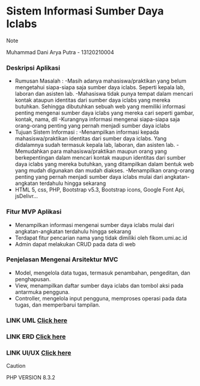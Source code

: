 # Sistem Informasi Sumber Daya Iclabs
> [!NOTE]
> Muhammad Dani Arya Putra - 13120210004


### Deskripsi Aplikasi
- Rumusan Masalah :
  	-Masih adanya mahasiswa/praktikan yang belum mengetahui siapa-siapa saja sumber daya iclabs. Seperti kepala lab, laboran dan asisten lab.
	-Mahasiswa tidak punya tempat dalam mencari kontak ataupun identitas dari sumber daya iclabs yang mereka butuhkan. Sehingga dibutuhkan sebuah web yang memiliki informasi penting mengenai sumber daya iclabs yang mereka cari seperti gambar, kontak, nama, dll
	-Kurangnya informasi mengenai siapa-siapa saja orang-orang penting yang pernah menjadi sumber daya iclabs 
- Tujuan Sistem Informasi :
	-Menampilkan informasi kepada mahasiswa/praktikan identitas dari sumber daya iclabs. Yang didalamnya sudah termasuk kepala lab, laboran, dan asisten lab.
	-Memudahkan para mahasiswa/praktikan maupun orang yang berkepentingan dalam mencari kontak maupun identitas dari sumber daya iclabs yang mereka butuhkan, yang ditampilkan dalam bentuk web yang mudah digunakan dan mudah diakses.
	-Menampilkan orang-orang penting yang pernah menjadi sumber daya iclabs mulai 	  dari angkatan-angkatan terdahulu hingga sekarang
- HTML 5, css, PHP, Bootstrap v5.3, Bootstrap icons, Google Font Api, jsDelivr...

### Fitur MVP Aplikasi
- Menampilkan informasi mengenai sumber daya iclabs mulai dari angkatan-angkatan terdahulu hingga sekarang
- Terdapat fitur pencarian nama yang tidak dimiliki oleh fikom.umi.ac.id
- Admin dapat melakukan CRUD pada data di web


### Penjelasan Mengenai Arsitektur MVC
- Model, mengelola data tugas, termasuk penambahan, pengeditan, dan penghapusan.
- View, menampilkan daftar sumber daya iclabs dan tombol aksi pada antarmuka   pengguna.
- Controller, mengelola input pengguna, memproses operasi pada data tugas, dan   memperbarui tampilan.


### LINK UML [Click here](https://whimsical.com/pemodelan-sistem-tubes-5or4vuCKnMYQTQLCVe4vST)
### LINK ERD [Click here](https://drive.google.com/file/d/10ZGu2DkADvk5k7g8BMLci8nDYI5Xj-B8/view?usp=sharing)
### LINK UI/UX [Click here](https://docs.google.com/document/d/1CgcnCqYKmGmQH_rPZqBDkzrVpmnczthJ/edit?usp=sharing&ouid=102145644253707933555&rtpof=true&sd=true)



> [!CAUTION]
> PHP VERSION 8.3.2
